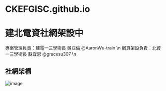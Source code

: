 # CKEFGISC.github.io
# 建北電資社網架設中
專案管理負責：建電一三學術長 吳亞倫 @AaronWu-train \n
網頁架設負責：北資一三學術長 蘇宜恩 @gracesu307   \n

## 社網架構
![image](https://user-images.githubusercontent.com/99801904/184276848-615b85f1-b668-4cc6-962f-46b64634d913.png)
